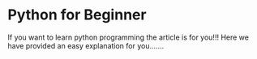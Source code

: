 # Python for Beginner
If you want to learn python programming the article is for you!!!
Here we have provided an easy explanation for you.......
